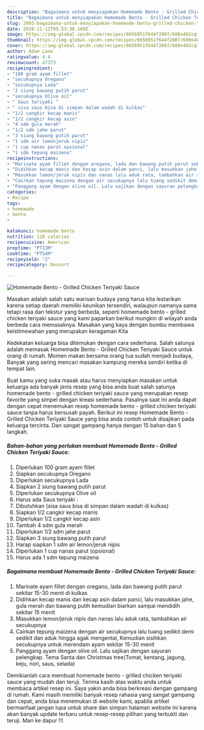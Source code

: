 ```yaml
---
description: "Bagaimana untuk menyiapakan Homemade Bento - Grilled Chicken Teriyaki Sauce minggu ini"
title: "Bagaimana untuk menyiapakan Homemade Bento - Grilled Chicken Teriyaki Sauce minggu ini"
slug: 2093-bagaimana-untuk-menyiapakan-homemade-bento-grilled-chicken-teriyaki-sauce-minggu-ini
date: 2020-11-12T05:53:38.169Z
image: https://img-global.cpcdn.com/recipes/6656951f644f2007/680x482cq70/homemade-bento-grilled-chicken-teriyaki-sauce-foto-resep-utama.jpg
thumbnail: https://img-global.cpcdn.com/recipes/6656951f644f2007/680x482cq70/homemade-bento-grilled-chicken-teriyaki-sauce-foto-resep-utama.jpg
cover: https://img-global.cpcdn.com/recipes/6656951f644f2007/680x482cq70/homemade-bento-grilled-chicken-teriyaki-sauce-foto-resep-utama.jpg
author: Adam Lane
ratingvalue: 4.4
reviewcount: 47373
recipeingredient:
- "100 gram ayam fillet"
- "secukupnya Oregano"
- "secukupnya Lada"
- "2 siung bawang putih parut"
- "secukupnya Olive oil"
- " Saus teriyaki "
- " sisa saus bisa di simpan dalam wadah di kulkas"
- "1/2 cangkir kecap manis"
- "1/2 cangkir kecap asin"
- "4 sdm gula merah"
- "1/2 sdm jahe parut"
- "3 siung bawang putih parut"
- "1 sdm air lemonjeruk nipis"
- "1 cup nanas parut opsional"
- "1 sdm tepung maizena"
recipeinstructions:
- "Marinate ayam fillet dengan oregano, lada dan bawang putih parut sekitar 15-30 menit di kulkas"
- "Didihkan kecap manis dan kecap asin dalam panci, lalu masukkan jahe, gula merah dan bawang putih kemudian biarkan sampai mendidih sekitar 15 menit"
- "Masukkan lemon/jeruk nipis dan nanas lalu aduk rata, tambahkan air secukupnya"
- "Cairkan tepung maizena dengan air secukupnya lalu tuang sedikit demi sedikit dan aduk hingga agak mengental, Kemudian sisihkan secukupnya untuk merendam ayam sekitar 15-30 menit"
- "Panggang ayam dengan olive oil. Lalu sajikan dengan sayuran pelengkap. Tema Santa dan Christmas tree(Tomat, kentang, jagung, keju, nori, saus, selada)"
categories:
- Recipe
tags:
- homemade
- bento
- 

katakunci: homemade bento  
nutrition: 128 calories
recipecuisine: American
preptime: "PT13M"
cooktime: "PT54M"
recipeyield: "2"
recipecategory: Dessert

---
```



![Homemade Bento - Grilled Chicken Teriyaki Sauce](https://img-global.cpcdn.com/recipes/6656951f644f2007/680x482cq70/homemade-bento-grilled-chicken-teriyaki-sauce-foto-resep-utama.jpg)

Masakan adalah salah satu warisan budaya yang harus kita lestarikan karena setiap daerah memiliki keunikan tersendiri, walaupun namanya sama tetapi rasa dan tekstur yang berbeda, seperti homemade bento - grilled chicken teriyaki sauce yang kami paparkan berikut mungkin di wilayah anda berbeda cara memasaknya. Masakan yang kaya dengan bumbu membawa keistimewahan yang merupakan keragaman Kita



Kedekatan keluarga bisa ditemukan dengan cara sederhana. Salah satunya adalah memasak Homemade Bento - Grilled Chicken Teriyaki Sauce untuk orang di rumah. Momen makan bersama orang tua sudah menjadi budaya, Banyak yang sering mencari masakan kampung mereka sendiri ketika di tempat lain.

Buat kamu yang suka masak atau harus menyiapkan masakan untuk keluarga ada banyak jenis resep yang bisa anda buat salah satunya homemade bento - grilled chicken teriyaki sauce yang merupakan resep favorite yang simpel dengan kreasi sederhana. Pasalnya saat ini anda dapat dengan cepat menemukan resep homemade bento - grilled chicken teriyaki sauce tanpa harus bersusah payah.
Berikut ini resep Homemade Bento - Grilled Chicken Teriyaki Sauce yang bisa anda contoh untuk disajikan pada keluarga tercinta. Dan sangat gampang hanya dengan 15 bahan dan 5 langkah.


<!--inarticleads1-->

##### Bahan-bahan yang perlukan membuat Homemade Bento - Grilled Chicken Teriyaki Sauce:

1. Diperlukan 100 gram ayam fillet
1. Siapkan secukupnya Oregano
1. Diperlukan secukupnya Lada
1. Siapkan 2 siung bawang putih parut
1. Diperlukan secukupnya Olive oil
1. Harus ada  Saus teriyaki :
1. Dibutuhkan  (sisa saus bisa di simpan dalam wadah di kulkas)
1. Siapkan 1/2 cangkir kecap manis
1. Diperlukan 1/2 cangkir kecap asin
1. Tambah 4 sdm gula merah
1. Diperlukan 1/2 sdm jahe parut
1. Siapkan 3 siung bawang putih parut
1. Harap siapkan 1 sdm air lemon/jeruk nipis
1. Diperlukan 1 cup nanas parut (opsional)
1. Harus ada 1 sdm tepung maizena




<!--inarticleads2-->

##### Bagaimana membuat  Homemade Bento - Grilled Chicken Teriyaki Sauce:

1. Marinate ayam fillet dengan oregano, lada dan bawang putih parut sekitar 15-30 menit di kulkas
1. Didihkan kecap manis dan kecap asin dalam panci, lalu masukkan jahe, gula merah dan bawang putih kemudian biarkan sampai mendidih sekitar 15 menit
1. Masukkan lemon/jeruk nipis dan nanas lalu aduk rata, tambahkan air secukupnya
1. Cairkan tepung maizena dengan air secukupnya lalu tuang sedikit demi sedikit dan aduk hingga agak mengental, Kemudian sisihkan secukupnya untuk merendam ayam sekitar 15-30 menit
1. Panggang ayam dengan olive oil. Lalu sajikan dengan sayuran pelengkap. Tema Santa dan Christmas tree(Tomat, kentang, jagung, keju, nori, saus, selada)




Demikianlah cara membuat homemade bento - grilled chicken teriyaki sauce yang mudah dan teruji. Terima kasih atas waktu anda untuk membaca artikel resep ini. Saya yakin anda bisa berkreasi dengan gampang di rumah. Kami masih memiliki banyak resep rahasia yang sangat gampang dan cepat, anda bisa menemukan di website kami, apabila artikel bermanfaat jangan lupa untuk share dan simpan halaman website ini karena akan banyak update terbaru untuk resep-resep pilihan yang terbukti dan teruji. Mari ke dapur !!!. 
